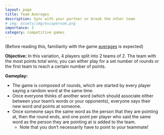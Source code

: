 ```yaml
---
layout: page
title: Team Averages
description: Sync with your partner or break the other team
# img: assets/img/escaperoom.png
importance: 2
category: competitive games
---
```


(Before reading this, familiarity with the game [averages](https://www.youtube.com/watch?v=6mCc7bgUmEU) is expected)

**Objective:**  In this variation, 4 players split into 2 teams of 2. The team with the most points total wins; you can either play for a set number of rounds or the first team to reach a certain number of points.

**Gameplay:**
- The game is composed of rounds, which are started by every player saying a random word at the same time. 
- Once everyone thinks of another word (which should associate either between your team’s words or your opponents), everyone says their new word *and* points at someone. 
- Once someone says the same word as the person that they are pointing at, then the round ends, and one point per player who said the same word as the person they are pointing at is added to the team.
    - Note that you don’t necessarily have to point to your teammate!